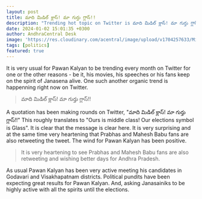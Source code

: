 ```yaml
---
layout: post
title: మాది మిడిల్ క్లాస్! మా గుర్తు గ్లాస్!!
description: "Trending hot topic on Twitter is మాది మిడిల్ క్లాస్! మా గుర్తు గ్లాస్!!"
date: 2024-01-02 15:01:35 +0300
author: AndhraCentral Desk
image: 'https://res.cloudinary.com/acentral/image/upload/v1704257633/Misc/glass_qqbwig.png'
tags: [politics]
featured: true
---
```


It is very usual for Pawan Kalyan to be trending every month on Twitter for one or the other reasons - be it, his movies, his speeches or his fans keep on the spirit of Janasena alive. One such another organic trend is happenning right now on Twitter.

> మాది మిడిల్ క్లాస్! మా గుర్తు గ్లాస్!!

A quotation has been making rounds on Twitter, "మాది మిడిల్ క్లాస్! మా గుర్తు గ్లాస్!!" This roughly translates to "Ours is middle class! Our elections symbol is Glass". It is clear that the message is clear here. It is very surprising and at the same time very heartening that Prabhas and Mahesh Babu fans are also retweeting the tweet. The wind for Pawan Kalyan has been positive.

> It is very heartening to see Prabhas and Mahesh Babu fans are also retweeting and wishing better days for Andhra Pradesh.

As usual Pawan Kalyan has been very active meeting his candidates in Godavari and Visakhapatnam districts. Political pundits have been expecting great results for Pawan Kalyan. And, asking Janasainiks to be highly active with all the spirits until the elections.